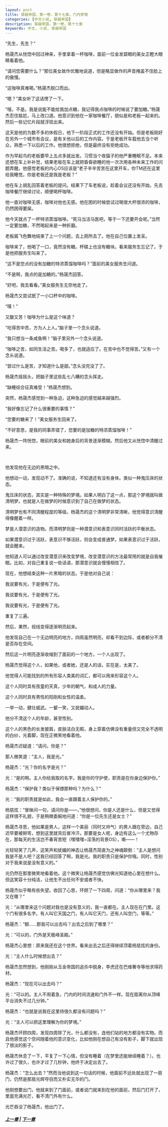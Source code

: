 ```yaml
---
layout: post
title: 穿越帝国，第一卷，第十七章，门内梦境
categories: [中文小说, 穿越帝国]
description: 穿越帝国，第一卷，第十七章
keywords: 中文, 小说, 穿越帝国
---
```


“先生，先生？”

杨晟杰从恍惚中回过神来，手里拿着一杯咖啡，面前一位金发碧眼的美女正瞪大眼睛看着他。

“请问您需要什么？”那位美女故作优雅地说道，但是略显做作的声音掩盖不住脸上的傲慢。

“这咖啡真难喝。”杨晟杰脱口而出。

“嗯？”美女听了这话愣了一下。

“哦，不是。我是说能不能给我加点糖，我记得我点咖啡的时候说了要加糖。”杨晟杰忍住尴尬，马上改口道。他意识到他在一家咖啡餐厅，貌似是和老板一起来的。然后一些记忆片段就浮现出来。

这天是他的为数不多的休假日，他下一阶段正式的工作还没有开始。但是老板刚好在另外一个城市有会议，是有关他以后的工作内容。于是老板开车载他去当个听众，熟悉一下以后的工作。他很想拒绝，但是最终没有拒绝成功。

作为早起鸟的老板要早上五点多就出发。习惯当个夜猫子的他严重睡眠不足。本来还想在车上补补觉，结果老板在车上就把昏昏欲睡的他一次次用各种未来工作的问题弄醒。他感觉老板的内心OS应该是“老子辛辛苦苦在这里开车，你TM还在这里给我睡觉。你是老板还是我是老板？”

他在车上胡乱回答着老板的提问。结果下了车老板说，趁着会议还没有开始，先去咖啡餐厅继续讨论，顺便喝杯咖啡。

他一直对咖啡无感，咖啡对他也无感。他在困的时候尝试过喝很大杯很浓的咖啡，仍然困得要屎。

他今天就点了一杯特浓蒸馏咖啡。“死马当活马医吧，等于一下还要开会呢。”当然一定要加糖，不然喝起来是一种折磨。

老板眉飞色舞地结束了上一个问题，去上厕所去了。他在自己位置上发呆。

咖啡来了，他喝了一口，竟然没有糖。杯碟上也没有糖块。看来服务生忘记了。于是他把服务生叫来了。

“这不是您点的没有加糖的特浓蒸馏咖啡吗？”面前的美女服务生问道。

“不是啊，我点的是加糖的。”杨晟杰回答。

“好吧，我去看看。”美女服务生无奈地走了。

杨晟杰又尝试抿了一小口杯中的咖啡。

“噗！”

又酸又苦！咖啡为什么是这个味道？

“吃得苦中苦，方为人上人。”脑子里一个念头说道。

“我只想当一条咸鱼啊！”脑子里另外一个念头说道。

“咖啡之苦，如同生活之苦。喝多了，也就适应了。在苦中也不觉得苦。”又有一个念头说道。

“尝过什么是苦，才知道什么是甜。”念头没完没了了。

杨晟杰摇摇头，把脑子里这些乱七八糟的念头挥走。

“缺睡综合征真难受！”杨晟杰想到。

突然，杨晟杰感觉到一种急迫，这种急迫的感觉越来越强烈。

“我好像忘记了什么很重要的事情？”

“您要的糖来了！”美女服务生回来了。

“不好意思，是我的同事弄错了，您要的是加糖的特浓蒸馏咖啡！”

杨晟杰一阵恍惚，眼前的美女和她身后的背景逐渐模糊。然后他又从恍惚中清醒过来。

<br>

他发现他在无边的黑暗之中。

他想动一动，发现动不了。准确的说，不知道还有没有身体。类似一种鬼压床的状态。

鬼压床的状态，其实是一种特殊的梦境。如果人明白了这一点，那这个梦境就叫做清明梦。也就是人在做梦的时候意识到了自己在做梦的状态。

清明梦也有不同清醒程度的等级。杨晟杰的这个清明梦非常清晰，他觉得意识清醒得像醒着一样。

梦是人潜意识的造物。而清明梦则是一种潜意识和表意识同时活跃的平衡状态。

如果潜意识过于活跃，表意识不够活跃，则会变成普通梦。如果表意识过于活跃，就会醒来。

他知道人可以通过改变潜意识来改变梦境，改变潜意识的方法最常用的就是自我催眠。比如，对自己重复说一些话语，那潜意识就会慢慢相信了。

现在，他想结束这种一片黑暗的状态。于是他对自己说：

我说要有光，于是便有了光。

我说要有光，于是便有了光。

我说要有光，于是便有了光。

重复了三遍。

然后，果然，视线变得逐渐明亮起来。

他发现自己在一个无边明亮的地方，四周虽然明亮，却看不到边际，或者都分不清是否存在空间。

然后这一片明亮逐渐收缩到了面前的一个地方，一个人出现了。

杨晟杰觉得这个人，如果他，或者她，还是人的话，实在是，太美了。

他觉得人可能找到的所有形容人类美的词汇，都可以用来形容这个人。

这个人同时具有孩童的天真，少年的朝气，和成人的力量。

这个人同时具有男性的阳刚和女性的温柔。

一举一动，健壮威武。一颦一笑，又妩媚动人。

他分不清这个人的年龄，甚至性别。

这个人的黑色的长发披肩，皮肤洁白无暇，身上穿着仿佛没有重量但又完全不透明的白纱，光着脚，现在正微笑地看着他。

杨晟杰迟疑道：“请问，你是？”

那人微笑道：“主人，我是光。”

杨晟杰：“光？你的名字是光？”

光：“是的啊。主人你给我取的名字。我是你的守护使，职责是在你身边保护你。”

杨晟杰：“保护我？类似于保镖那种吗？为什么？”

光：“我的职责就是如此，我会一直跟着主人保护你的。”

杨慈炫：“冒昧问一句，请问你是——，”他很想问，你是人还是什么，但是又觉得这样很不礼貌，于是稍微委婉地问道：“你是一位先生还是女士？”

杨晟杰寻思，他如果是男人，这样一个美丽（同时又帅气）的男人跟在旁边，自己迟早要被掰弯，想到这里就背后冒冷汗。那要是女人呢，身边有这么一个尤物存在，那每天的生活岂不春宵苦短（嘿嘿嘿~淫荡的背景OS），嘶——！

光轻轻笑了几声，这笑声和妩媚的神态让杨晟杰简直为之神魂颠倒：“主人是想问我是不是人吧？这我已经回答了啊，我是光。我的职责只是保护你哦。同时，性别对于我来说是没有意义的。”

光仍然在那里微笑地看着他。这个微笑让杨晟杰感觉仿佛光知道他心里在想什么。但这笑容十分纯洁，让他生不出任何不安或者不快。

杨晟杰似乎略有些失望。收回了心思，环顾了一下四周，问道：“你从哪里来？我又在哪？”

光：“从哪里来这个问题对我也是没有意义的，我一直都在。主人现在在门里。这个门有很多名字。有人叫它天国之门，有人叫它天门，还有人叫空门，等等。”

杨晟杰：“额……那我可以出去吗？出去之后到了哪里？”

光：“可以的，门外是天极峰圣殿。”

杨晟杰心里想：原来我还在这个世界。看来出去之后还得继续顶着杨慈炫的身份。

光：“主人什么时候想出去？”

杨晟杰忽然想到，他刚刚从玉金帝国的追杀中脱身，李虎还在巴维奢寺等他求得药材。

杨晟杰：“现在可以出去吗？”

光：“可以的。主人不用着急，门内的时间流速和门外不一样。现在距离你从顶峰平台消失不过几分钟。”

杨晟杰：“也就是说我在这里待很久都没有问题吗？”

光：“主人可以把这里理解为你的梦境。”

杨晟杰环顾四周，发现四周除了光，什么都没有，连他们站的地方都没有实物。而且他感觉这个空间随着他的意识变化，比如他刚在想自己有没有影子，脚下就出现了很淡的影子。

杨晟杰休息了一下，平复了一下心情，但没有睡着（在梦里还能继续睡着？）。也许过了很久，也许才过了几秒钟，他终于决定出去了。

杨晟杰：“怎么出去？”然而当他说到这一句话的时候，他面前不远处就出现了一扇门，仍然是那扇光辉夺目而又朴实无华的门。

他刚想要出门，他就来到了门面前，或者说门就来到在他的面前，然后门打开了，里面充满光芒，看不清门外有什么。

光芒吞没了杨晟杰，他出门了。

##### [上一章](/2020/03/15/TimeTravellerEmpire-1-16/) | [下一章](/2020/03/17/TimeTravellerEmpire-1-18/)